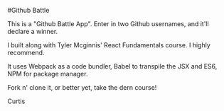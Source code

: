 #Github Battle

This is a "Github Battle App". Enter in two Github usernames, and it'll declare a winner.

I built along with Tyler Mcginnis' React Fundamentals course. I highly recommend.

It uses Webpack as a code bundler, Babel to transpile the JSX and ES6, NPM for package manager. 

Fork n' clone it, or better yet, take the dern course! 

Curtis 
